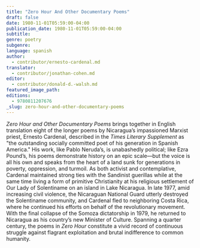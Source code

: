 ```yaml
---
title: "Zero Hour And Other Documentary Poems"
draft: false
date: 1980-11-01T05:59:00-04:00
publication_date: 1980-11-01T05:59:00-04:00
subtitle:
genre: poetry
subgenre:
language: spanish
author:
  - contributor/ernesto-cardenal.md
translator:
  - contributor/jonathan-cohen.md
editor:
  - contributor/donald-d.-walsh.md
featured_image_path:
editions:
  - 9780811207676
_slug: zero-hour-and-other-documentary-poems
---
```


_Zero Hour and Other Documentary Poems_ brings together in English translation eight of the longer poems by Nicaragua’s impassioned Marxist priest, Ernesto Cardenal, described in the _Times Literary Supplement_ as "the outstanding socially committed poet of his generation in Spanish America." His work, like Pablo Neruda’s, is unabashedly political; like Ezra Pound’s, his poems demonstrate history on an epic scale––but the voice is all his own and speaks from the heart of a land sunk for generations in poverty, oppression, and turmoil. As both activist and contemplative, Cardenal maintained strong ties with the Sandinist guerillas while at the same time living a form of primitive Christianity at his religious settlement of Our Lady of Solentiname on an island in Lake Nicaragua. In late 1977, amid increasing civil violence, the Nicaraguan National Guard utterly destroyed the Solentiname community, and Cardenal fled to neighboring Costa Rica, where he continued his efforts on behalf of the revolutionary movement. With the final collapse of the Somoza dictatorship in 1979, he returned to Nicaragua as his country’s new Minister of Culture. Spanning a quarter century, the poems in _Zero Hour_ constitute a vivid record of continuous struggle against flagrant exploitation and brutal indifference to common humanity.

